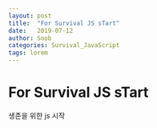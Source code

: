 ```yaml
---
layout: post
title:  "For Survival JS sTart"
date:   2019-07-12
author: Soob
categories: Survival_JavaScript
tags: lorem
---
```


For Survival JS sTart
=====================

생존을 위한 js 시작
